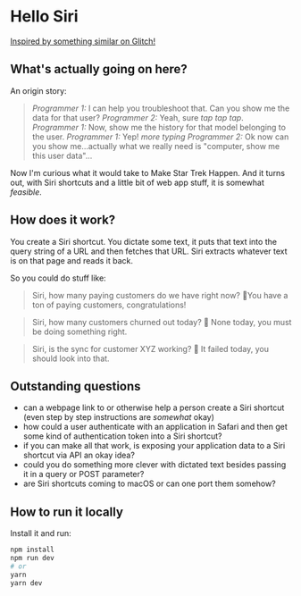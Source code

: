 # Hello Siri

[Inspired by something similar on Glitch!](https://medium.com/glitch/creating-super-effective-ios-shortcuts-with-glitch-ca266b3d137e)

## What's actually going on here?

An origin story:

> *Programmer 1:* I can help you troubleshoot that. Can you show me the data for
> that user?
> *Programmer 2:* Yeah, sure _tap tap tap_.
> *Programmer 1:* Now, show me the history for that model belonging to the user.
> *Programmer 1:* Yep! _more typing_
> *Programmer 2:* Ok now can you show me...actually what we really need is "computer, show me this user data"...

Now I'm curious what it would take to Make Star Trek Happen. And it turns out, with Siri shortcuts and a little bit of web app stuff, it is somewhat _feasible_.

## How does it work?

You create a Siri shortcut. You dictate some text, it puts that text into the query string of a URL and then fetches that URL. Siri extracts whatever text is on that page and reads it back.

So you could do stuff like:

> Siri, how many paying customers do we have right now?
> 🤖You have a ton of paying customers, congratulations!

> Siri, how many customers churned out today?
> 🤖 None today, you must be doing something right.

> Siri, is the sync for customer XYZ working?
> 🤖 It failed today, you should look into that.

## Outstanding questions

- can a webpage link to or otherwise help a person create a Siri shortcut (even step by step instructions are _somewhat_ okay)
- how could a user authenticate with an application in Safari and then get some kind of authentication token into a Siri shortcut?
- if you can make all that work, is exposing your application data to a Siri shortcut via API an okay idea?
- could you do something more clever with dictated text besides passing it in a query or POST parameter?
- are Siri shortcuts coming to macOS or can one port them somehow?

## How to run it locally

Install it and run:

```bash
npm install
npm run dev
# or
yarn
yarn dev
```
